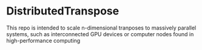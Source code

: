 # DistributedTranspose
This repo is intended to scale n-dimensional tranposes to massively parallel systems, such as interconnected GPU devices or computer nodes found in high-performance computing
